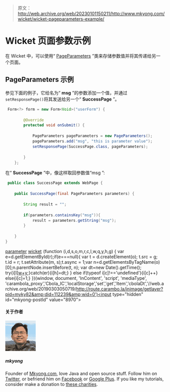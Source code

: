 > 原文：<http://web.archive.org/web/20230101150211/http://www.mkyong.com/wicket/wicket-pageparameters-example/>

# Wicket 页面参数示例

在 Wicket 中，可以使用“ [PageParameters](http://web.archive.org/web/20190303050719/http://wicket.apache.org/apidocs/1.4/org/apache/wicket/PageParameters.html) ”类来存储参数值并将其传递给另一个页面。

## PageParameters 示例

参见下面的例子，它给名为“ **msg** ”的参数添加一个值，并通过`setResponsePage()`将其发送给另一个“ **SuccessPage** ”。

```java
 Form<?> form = new Form<Void>("userForm") {

		@Override
		protected void onSubmit() {

			PageParameters pageParameters = new PageParameters();
			pageParameters.add("msg", "this is parameter value");
			setResponsePage(SuccessPage.class, pageParameters);

		}
	}; 
```

在“ **SuccessPage** ”中，像这样取回参数值“msg ”:

```java
 public class SuccessPage extends WebPage {

	public SuccessPage(final PageParameters parameters) {

		String result = "";

		if(parameters.containsKey("msg")){
			result = parameters.getString("msg");
		}

	}
} 
```

[parameter](http://web.archive.org/web/20190303050719/http://www.mkyong.com/tag/parameter/) [wicket](http://web.archive.org/web/20190303050719/http://www.mkyong.com/tag/wicket/)![](img/d287b00354d437738ccdd3ff0d70ff88.png) (function (i,d,s,o,m,r,c,l,w,q,y,h,g) { var e=d.getElementById(r);if(e===null){ var t = d.createElement(o); t.src = g; t.id = r; t.setAttribute(m, s);t.async = 1;var n=d.getElementsByTagName(o)[0];n.parentNode.insertBefore(t, n); var dt=new Date().getTime(); try{i[l][w+y](h,i[l][q+y](h)+'&amp;'+dt);}catch(er){i[h]=dt;} } else if(typeof i[c]!=='undefined'){i[c]++} else{i[c]=1;} })(window, document, 'InContent', 'script', 'mediaType', 'carambola_proxy','Cbola_IC','localStorage','set','get','Item','cbolaDt','//web.archive.org/web/20190303050719/http://route.carambo.la/inimage/getlayer?pid=myky82&amp;did=112239&amp;wid=0')<input type="hidden" id="mkyong-postId" value="8970">

#### 关于作者

![author image](img/3eb79565db51c1797423d22cf42d1969.png)

##### mkyong

Founder of [Mkyong.com](http://web.archive.org/web/20190303050719/http://mkyong.com/), love Java and open source stuff. Follow him on [Twitter](http://web.archive.org/web/20190303050719/https://twitter.com/mkyong), or befriend him on [Facebook](http://web.archive.org/web/20190303050719/http://www.facebook.com/java.tutorial) or [Google Plus](http://web.archive.org/web/20190303050719/https://plus.google.com/110948163568945735692?rel=author). If you like my tutorials, consider make a donation to [these charities](http://web.archive.org/web/20190303050719/http://www.mkyong.com/blog/donate-to-charity/).
